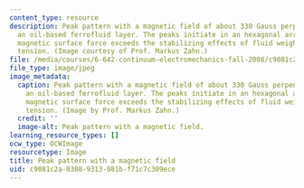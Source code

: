 ```yaml
---
content_type: resource
description: Peak pattern with a magnetic field of about 330 Gauss perpendicular to
  an oil-based ferrofluid layer. The peaks initiate in an hexagonal array when the
  magnetic surface force exceeds the stabilizing effects of fluid weight and surface
  tension. (Image courtesy of Prof. Markus Zahn.)
file: /media/courses/6-642-continuum-electromechanics-fall-2008/c9081c2a03089313981bf71c7c309ece_6-642f08.jpg
file_type: image/jpeg
image_metadata:
  caption: Peak pattern with a magnetic field of about 330 Gauss perpendicular to
    an oil-based ferrofluid layer. The peaks initiate in an hexagonal array when the
    magnetic surface force exceeds the stabilizing effects of fluid weight and surface
    tension. (Image by Prof. Markus Zahn.)
  credit: ''
  image-alt: Peak pattern with a magnetic field.
learning_resource_types: []
ocw_type: OCWImage
resourcetype: Image
title: Peak pattern with a magnetic field
uid: c9081c2a-0308-9313-981b-f71c7c309ece
---
```


